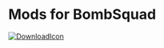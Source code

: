 # Mods for BombSquad

[![DownloadIcon]][DownloadLink]

[DownloadIcon]:https://img.shields.io/badge/Download-5555ff?style=for-the-badge&logoColor=white&logo=DocuSign
[DownloadLink]:https://github.com/SEBASTIAN2059/Mods-for-BombSquad/blob/main/test.py
